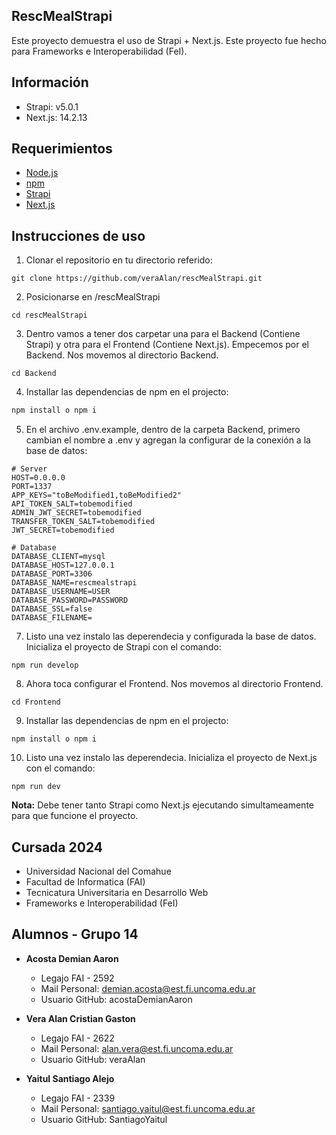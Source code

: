 ##  RescMealStrapi

Este proyecto demuestra el uso de Strapi + Next.js. Este proyecto fue hecho para Frameworks e Interoperabilidad (FeI).

## Información

- Strapi: v5.0.1
- Next.js: 14.2.13

## Requerimientos

- [Node.js](https://nodejs.org/)
- [npm](https://www.npmjs.com)
- [Strapi](https://strapi.io)
- [Next.js](https://nextjs.org)

## Instrucciones de uso

1. Clonar el repositorio en tu directorio referido:

```
git clone https://github.com/veraAlan/rescMealStrapi.git
```

2. Posicionarse en /rescMealStrapi

```
cd rescMealStrapi
```

3. Dentro vamos a tener dos carpetar una para el Backend (Contiene Strapi) y otra para el Frontend (Contiene Next.js). Empecemos por el Backend. Nos movemos al directorio Backend.

```
cd Backend
```

4. Installar las dependencias de npm en el projecto:

```bash
npm install o npm i
```

5. En el archivo .env.example, dentro de la carpeta Backend, primero cambian el nombre a .env y agregan la configurar de la conexión a la base de datos:

```
# Server
HOST=0.0.0.0
PORT=1337
APP_KEYS="toBeModified1,toBeModified2"
API_TOKEN_SALT=tobemodified
ADMIN_JWT_SECRET=tobemodified
TRANSFER_TOKEN_SALT=tobemodified
JWT_SECRET=tobemodified

# Database
DATABASE_CLIENT=mysql
DATABASE_HOST=127.0.0.1
DATABASE_PORT=3306
DATABASE_NAME=rescmealstrapi
DATABASE_USERNAME=USER
DATABASE_PASSWORD=PASSWORD
DATABASE_SSL=false
DATABASE_FILENAME=
```

7. Listo una vez instalo las deperendecia y configurada la base de datos. Inicializa el proyecto de Strapi con el comando:

```
npm run develop
```

8. Ahora toca configurar el Frontend. Nos movemos al directorio Frontend.

```
cd Frontend
```

9. Installar las dependencias de npm en el projecto:

```
npm install o npm i
```

10. Listo una vez instalo las deperendecia. Inicializa el proyecto de Next.js con el comando:

```
npm run dev
```
**Nota:** Debe tener tanto Strapi como Next.js ejecutando simultameamente para que funcione el proyecto.

## Cursada 2024

- Universidad Nacional del Comahue
- Facultad de Informatica (FAI)
- Tecnicatura Universitaria en Desarrollo Web
- Frameworks e Interoperabilidad (FeI)

## Alumnos - Grupo 14

- **Acosta Demian Aaron**

  - Legajo FAI - 2592
  - Mail Personal: demian.acosta@est.fi.uncoma.edu.ar
  - Usuario GitHub: acostaDemianAaron

- **Vera Alan Cristian Gaston**

  - Legajo FAI - 2622
  - Mail Personal: alan.vera@est.fi.uncoma.edu.ar
  - Usuario GitHub: veraAlan

- **Yaitul Santiago Alejo**

  - Legajo FAI - 2339
  - Mail Personal: santiago.yaitul@est.fi.uncoma.edu.ar
  - Usuario GitHub: SantiagoYaitul
